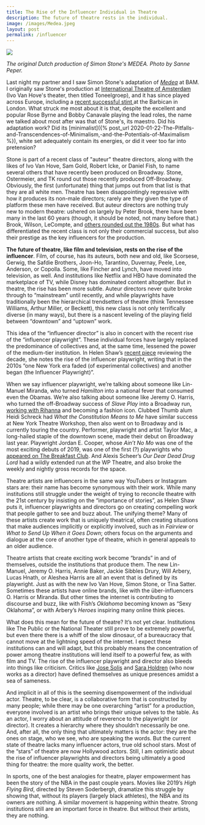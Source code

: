 ```yaml
---
title: The Rise of the Influencer Individual in Theatre
description: The future of theatre rests in the individual.
image: /images/Medea.jpeg
layout: post
permalink: /influencer
---
```


![](/images/Medea.jpeg)

*The original Dutch production of Simon Stone's MEDEA. Photo by Sanne Peper.*

Last night my partner and I saw Simon Stone's adaptation of _[Medea](https://www.bam.org/medea)_ at BAM. I originally saw Stone's production at [International Theatre of Amsterdam](https://ita.nl/nl/) (Ivo Van Hove's theater, then titled Toneelgroep), and it has since played across Europe, including a [recent successful stint ](https://www.theguardian.com/stage/2019/mar/07/medea-review-barbican-london-simon-stone) at the Barbican in London. What struck me most about it is that, despite the excellent and popular Rose Byrne and Bobby Canavale playing the lead roles, the name we talked about most after was that of Stone's, its maestro. Did his adaptation work? Did its [minimalist]({% post_url 2020-01-22-The-Pitfalls-and-Transcendences-of-Minimalism,-and-the-Potentials-of-Maximalism %}), white set adequately contain its energies, or did it veer too far into pretension?

Stone is part of a recent class of "auteur" theatre directors, along with the likes of Ivo Van Hove, Sam Gold, Robert Icke, or Daniel Fish, to name several others that have recently been produced on Broadway. Stone, Ostermeier, and TK round out those recently produced Off-Broadway. Obviously, the first (unfortunate) thing that jumps out from that list is that they are all white men. Theatre has been disappointingly regressive with how it produces its non-male directors; rarely are they given the type of platform these men have received. But auteur directors are nothing truly new to modern theatre: ushered on largely by Peter Brook, there have been many in the last 60 years (though, it should be noted, not many before that.) Brook, Wilson, LeCompte, and [others rounded out the 1980s](https://www.nytimes.com/1985/11/24/theater/auteur-directors-bring-new-life-to-theater.html). But what has differentiated the recent class is not only their commercial success, but also their prestige as the key influencers for the production.

**The future of theatre, like film and television, rests on the rise of the influencer**. Film, of course, has its auteurs, both new and old, like Scorsese, Gerwig, the Safdie Brothers, Joon-Ho, Tarantino, Duvernay, Peele, Lee, Anderson, or Copolla. Some, like Fincher and Lynch, have moved into television, as well. And institutions like Netflix and HBO have dominated the marketplace of TV, while Disney has dominated content altogether. But in theatre, the rise has been more subtle. Auteur directors never quite broke through to “mainstream” until recently, and while playwrights have traditionally been the hierarchical trendsetters of theatre (think Tennessee Williams, Arthur Miller, or Beckett), this new class is not only terrifically diverse (in many ways), but there is a nascent leveling of the playing field between “downtown” and “uptown” work. 

This idea of the “influencer director” is also in concert with the recent rise of the “influencer playwright”. These individual forces have largely replaced the predominance of collectives and, at the same time, lessened the power of the medium-tier institution. In Helen Shaw’s [recent piece](https://www.vulture.com/2019/12/the-2010s-in-theater-spidey-hamilton-gatz-and-much-more.html) reviewing the decade, she notes the rise of the influencer playwright, writing that in the 2010s “one New York era faded (of experimental collectives) and another began (the Influencer Playwright)”. 

When we say influencer playwright, we’re talking about someone like Lin-Manuel Miranda, who turned *Hamilton* into a national fever that consumed even the Obamas. We’re also talking about someone like Jeremy O. Harris, who turned the off-Broadway success of *Slave Play* into a Broadway run, [working with Rihanna](https://www.nytimes.com/interactive/2019/05/20/t-magazine/rihanna-fenty-louis-vuitton.html) and becoming a fashion icon. Clubbed Thumb alum Heidi Schreck had *What the Constitution Means to Me* have similar success at New York Theatre Workshop, then also went on to Broadway and is currently touring the country. Performer, playwright and artist Taylor Mac, a long-hailed staple of the downtown scene, made their debut on Broadway last year. Playwright Jordan E. Cooper, whose *Ain’t No Mo* was one of the most exciting debuts of 2019, was one of the first (?) playwrights who [appeared on The Breakfast Club](https://www.youtube.com/watch?v=37R1kwv1HWg). And Alexis Scheer’s *Our Dear Dead Drug Lord* had a wildly extended run at the WP Theatre, and also broke the weekly and nightly gross records for the space.

Theatre artists are influencers in the same way YouTubers or Instagram stars are: their name has become synonymous with their work. While many institutions still struggle under the weight of trying to reconcile theatre with the 21st century by insisting on the “importance of stories”, as Helen Shaw puts it, influencer playwrights and directors go on creating compelling work that people gather to see and buzz about. The unifying theme? Many of these artists create work that is uniquely theatrical, often creating situations that make audiences implicitly or explicitly involved, such as in *Fairview* or *What to Send Up When it Goes Down*; others focus on the arguments and dialogue at the core of another type of theatre, which in general appeals to an older audience. 

Theatre artists that create exciting work become “brands” in and of themselves, outside the institutions that produce them. The new Lin-Manuel, Jeremy O. Harris, Annie Baker, Jackie Sibbles Drury, Will Arbery, Lucas Hnath, or Aleshea Harris are all an event that is defined by its playwright. Just as with the new Ivo Van Hove, Simon Stone, or Tina Satter. Sometimes these artists have online brands, like with the über-influencers O. Harris or Miranda. But other times the internet is contributing to discourse and buzz, like with Fish’s *Oklahoma* becoming known as “Sexy Oklahoma”, or with Arbery’s *Heroes* inspiring many online think pieces.

What does this mean for the future of theatre? It’s not yet clear. Institutions like The Public or the National Theater still prove to be extremely powerful, but even there there is a whiff of the slow dinosaur, of a bureaucracy that cannot move at the lightning speed of the internet. I expect these institutions can and will adapt, but this probably means the concentration of power among theatre institutions will lend itself to a powerful few, as with film and TV. The rise of the influencer playwright and director also bleeds into things like criticism. Critics like [Jose Solis](https://twitter.com/josesolismayen?ref_src=twsrc%5Egoogle%7Ctwcamp%5Eserp%7Ctwgr%5Eauthor) and [Sara Holdren](https://twitter.com/swholdren?lang=en) (who now works as a director) have defined themselves as unique presences amidst a sea of sameness. 

And implicit in all of this is the seeming disempowerment of the individual actor. Theatre, to be clear, is a collaborative form that is constructed by many people; while there may be one overarching “artist” for a production, everyone involved is an artist who brings their unique selves to the table. As an actor, I worry about an attitude of reverence to the playwright (or director). It creates a hierarchy where they shouldn’t necessarily be one. And, after all, the only thing that ultimately matters is the actor: they are the ones on stage, who we see, who are speaking the words. But the current state of theatre lacks many influencer actors, true old school stars. Most of the “stars” of theatre are now Hollywood actors. Still, I am optimistic about the rise of influencer playwrights and directors being ultimately a good thing for theatre: the more quality work, the better. 

In sports, one of the best analogies for theatre, player empowerment has been the story of the NBA in the past couple years. Movies like 2019’s *High Flying Bird*, directed by Steven Soderbergh, dramatize this struggle by showing that, without its players (largely black athletes), the NBA and its owners are nothing. A similar movement is happening within theatre. Strong institutions still are an important force in theatre. But without their artists, they are nothing. 